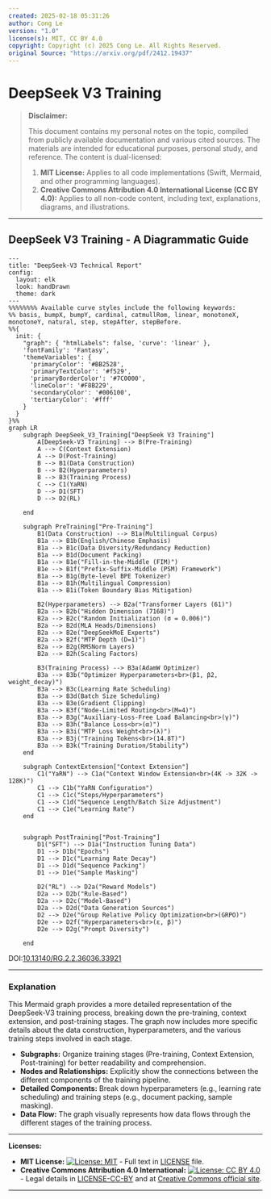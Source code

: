 ```yaml
---
created: 2025-02-18 05:31:26
author: Cong Le
version: "1.0"
license(s): MIT, CC BY 4.0
copyright: Copyright (c) 2025 Cong Le. All Rights Reserved.
original Source: "https://arxiv.org/pdf/2412.19437"
---
```




# DeepSeek V3 Training
> **Disclaimer:**
>
> This document contains my personal notes on the topic,
> compiled from publicly available documentation and various cited sources.
> The materials are intended for educational purposes, personal study, and reference.
> The content is dual-licensed:
> 1. **MIT License:** Applies to all code implementations (Swift, Mermaid, and other programming languages).
> 2. **Creative Commons Attribution 4.0 International License (CC BY 4.0):** Applies to all non-code content, including text, explanations, diagrams, and illustrations.
---


## DeepSeek V3 Training - A Diagrammatic Guide


```mermaid
---
title: "DeepSeek-V3 Technical Report"
config:
  layout: elk
  look: handDrawn
  theme: dark
---
%%%%%%%% Available curve styles include the following keywords:
%% basis, bumpX, bumpY, cardinal, catmullRom, linear, monotoneX, monotoneY, natural, step, stepAfter, stepBefore.
%%{
  init: {
    "graph": { "htmlLabels": false, 'curve': 'linear' },
    'fontFamily': 'Fantasy',
    'themeVariables': {
      'primaryColor': '#BB2528',
      'primaryTextColor': '#f529',
      'primaryBorderColor': '#7C0000',
      'lineColor': '#F8B229',
      'secondaryColor': '#006100',
      'tertiaryColor': '#fff'
    }
  }
}%%
graph LR
    subgraph DeepSeek_V3_Training["DeepSeek V3 Training"]
        A[DeepSeek-V3 Training] --> B(Pre-Training)
        A --> C(Context Extension)
        A --> D(Post-Training)
        B --> B1(Data Construction)
        B --> B2(Hyperparameters)
        B --> B3(Training Process)
        C --> C1(YaRN)
        D --> D1(SFT)
        D --> D2(RL)
        
    end
    
    subgraph PreTraining["Pre-Training"]
        B1(Data Construction) --> B1a(Multilingual Corpus)
        B1a --> B1b(English/Chinese Emphasis)
        B1a --> B1c(Data Diversity/Redundancy Reduction)
        B1a --> B1d(Document Packing)
        B1a --> B1e("Fill-in-the-Middle (FIM)")
        B1e --> B1f("Prefix-Suffix-Middle (PSM) Framework")
        B1a --> B1g(Byte-level BPE Tokenizer)
        B1a --> B1h(Multilingual Compression)
        B1a --> B1i(Token Boundary Bias Mitigation)

        B2(Hyperparameters) --> B2a("Transformer Layers (61)")
        B2a --> B2b("Hidden Dimension (7168)")
        B2a --> B2c("Random Initialization (σ = 0.006)")
        B2a --> B2d(MLA Heads/Dimensions)
        B2a --> B2e("DeepSeekMoE Experts")
        B2a --> B2f("MTP Depth (D=1)")
        B2a --> B2g(RMSNorm Layers)
        B2a --> B2h(Scaling Factors)

        B3(Training Process) --> B3a(AdamW Optimizer)
        B3a --> B3b("Optimizer Hyperparameters<br>(β1, β2, weight_decay)")
        B3a --> B3c(Learning Rate Scheduling)
        B3a --> B3d(Batch Size Scheduling)
        B3a --> B3e(Gradient Clipping)
        B3a --> B3f("Node-Limited Routing<br>(M=4)")
        B3a --> B3g("Auxiliary-Loss-Free Load Balancing<br>(γ)")
        B3a --> B3h("Balance Loss<br>(α)")
        B3a --> B3i("MTP Loss Weight<br>(λ)")
        B3a --> B3j("Training Tokens<br>(14.8T)")
        B3a --> B3k("Training Duration/Stability")
    end

    subgraph ContextExtension["Context Extension"]
        C1("YaRN") --> C1a("Context Window Extension<br>(4K -> 32K -> 128K)")
        C1 --> C1b("YaRN Configuration")
        C1 --> C1c("Steps/Hyperparameters")
        C1 --> C1d("Sequence Length/Batch Size Adjustment")
        C1 --> C1e("Learning Rate")
    end
   

    subgraph PostTraining["Post-Training"]
        D1("SFT") --> D1a("Instruction Tuning Data")
        D1 --> D1b("Epochs")
        D1 --> D1c("Learning Rate Decay")
        D1 --> D1d("Sequence Packing")
        D1 --> D1e("Sample Masking")

        D2("RL") --> D2a("Reward Models")
        D2a --> D2b("Rule-Based")
        D2a --> D2c("Model-Based")
        D2a --> D2d("Data Generation Sources")
        D2 --> D2e("Group Relative Policy Optimization<br>(GRPO)")
        D2e --> D2f("Hyperparameters<br>(ε, β)")
        D2e --> D2g("Prompt Diversity")

    end

```

DOI:[10.13140/RG.2.2.36036.33921](http://dx.doi.org/10.13140/RG.2.2.36036.33921)


---


### Explanation

This Mermaid graph provides a more detailed representation of the DeepSeek-V3 training process, breaking down the pre-training, context extension, and post-training stages.  The graph now includes more specific details about the data construction, hyperparameters, and the various training steps involved in each stage.

* **Subgraphs:**  Organize training stages (Pre-training, Context Extension, Post-training) for better readability and comprehension.
* **Nodes and Relationships:** Explicitly show the connections between the different components of the training pipeline.
* **Detailed Components:**  Break down hyperparameters (e.g., learning rate scheduling) and training steps (e.g., document packing, sample masking).
* **Data Flow:**  The graph visually represents how data flows through the different stages of the training process.


---
**Licenses:**

- **MIT License:**  [![License: MIT](https://img.shields.io/badge/License-MIT-yellow.svg)](LICENSE) - Full text in [LICENSE](LICENSE) file.
- **Creative Commons Attribution 4.0 International:** [![License: CC BY 4.0](https://licensebuttons.net/l/by/4.0/88x31.png)](LICENSE-CC-BY) - Legal details in [LICENSE-CC-BY](LICENSE-CC-BY) and at [Creative Commons official site](http://creativecommons.org/licenses/by/4.0/).

---